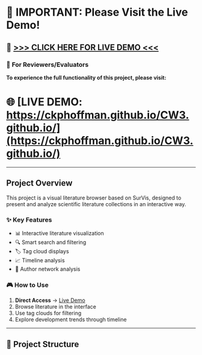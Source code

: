 # 🎯 **IMPORTANT: Please Visit the Live Demo!**

## 🚀 **[>>> CLICK HERE FOR LIVE DEMO <<<](https://ckphoffman.github.io/CW3.github.io/)**

### 📢 **For Reviewers/Evaluators**
**To experience the full functionality of this project, please visit:**

# **🌐 [LIVE DEMO: https://ckphoffman.github.io/CW3.github.io/](https://ckphoffman.github.io/CW3.github.io/)**

---

## Project Overview

This project is a visual literature browser based on SurVis, designed to present and analyze scientific literature collections in an interactive way.

### ✨ Key Features
- 📊 Interactive literature visualization
- 🔍 Smart search and filtering
- 🏷️ Tag cloud displays
- 📈 Timeline analysis
- 👤 Author network analysis

### 🎮 How to Use
1. **Direct Access** → [Live Demo](https://ckphoffman.github.io/CW3.github.io/)
2. Browse literature in the interface
3. Use tag clouds for filtering
4. Explore development trends through timeline

---

## 📁 Project Structure
